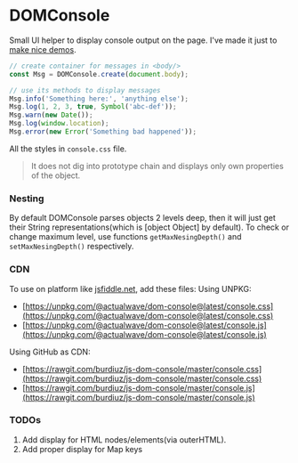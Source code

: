 
# DOMConsole

Small UI helper to display console output on the page.
I've made it just to [make nice demos](https://jsfiddle.net/actualwave/wa45vyz8/).
```javascript
// create container for messages in <body/>
const Msg = DOMConsole.create(document.body);

// use its methods to display messages
Msg.info('Something here:', 'anything else');
Msg.log(1, 2, 3, true, Symbol('abc-def'));
Msg.warn(new Date());
Msg.log(window.location);
Msg.error(new Error('Something bad happened'));
```
All the styles in `console.css` file.
> It does not dig into prototype chain and displays only own properties of the object.

### Nesting

By default DOMConsole parses objects 2 levels deep, then it will just get their
String representations(which is [object Object] by default). To check or change
maximum level, use functions `getMaxNesingDepth()` and `setMaxNesingDepth()` respectively.

### CDN

To use on platform like [jsfiddle.net](https://jsfiddle.net/), add these files:
Using UNPKG:
* [https://unpkg.com/@actualwave/dom-console@latest/console.css](https://unpkg.com/@actualwave/dom-console@latest/console.css)
* [https://unpkg.com/@actualwave/dom-console@latest/console.js](https://unpkg.com/@actualwave/dom-console@latest/console.js)

Using GitHub as CDN:
* [https://rawgit.com/burdiuz/js-dom-console/master/console.css](https://rawgit.com/burdiuz/js-dom-console/master/console.css)
* [https://rawgit.com/burdiuz/js-dom-console/master/console.js](https://rawgit.com/burdiuz/js-dom-console/master/console.js)

### TODOs
1. Add display for HTML nodes/elements(via outerHTML).
2. Add proper display for Map keys
